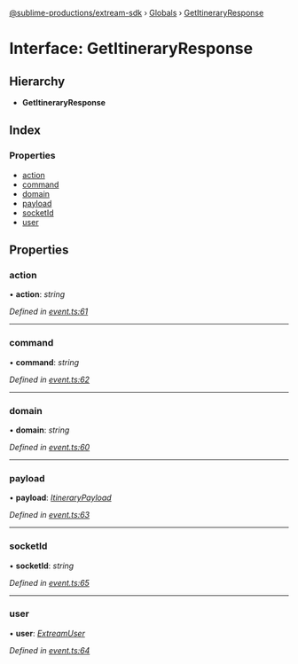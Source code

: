[@sublime-productions/extream-sdk](../README.md) › [Globals](../globals.md) › [GetItineraryResponse](getitineraryresponse.md)

# Interface: GetItineraryResponse

## Hierarchy

* **GetItineraryResponse**

## Index

### Properties

* [action](getitineraryresponse.md#action)
* [command](getitineraryresponse.md#command)
* [domain](getitineraryresponse.md#domain)
* [payload](getitineraryresponse.md#payload)
* [socketId](getitineraryresponse.md#socketid)
* [user](getitineraryresponse.md#user)

## Properties

###  action

• **action**: *string*

*Defined in [event.ts:61](https://github.com/Extream-SaaS/ex-sdk/blob/3458c8e/src/event.ts#L61)*

___

###  command

• **command**: *string*

*Defined in [event.ts:62](https://github.com/Extream-SaaS/ex-sdk/blob/3458c8e/src/event.ts#L62)*

___

###  domain

• **domain**: *string*

*Defined in [event.ts:60](https://github.com/Extream-SaaS/ex-sdk/blob/3458c8e/src/event.ts#L60)*

___

###  payload

• **payload**: *[ItineraryPayload](itinerarypayload.md)*

*Defined in [event.ts:63](https://github.com/Extream-SaaS/ex-sdk/blob/3458c8e/src/event.ts#L63)*

___

###  socketId

• **socketId**: *string*

*Defined in [event.ts:65](https://github.com/Extream-SaaS/ex-sdk/blob/3458c8e/src/event.ts#L65)*

___

###  user

• **user**: *[ExtreamUser](extreamuser.md)*

*Defined in [event.ts:64](https://github.com/Extream-SaaS/ex-sdk/blob/3458c8e/src/event.ts#L64)*
